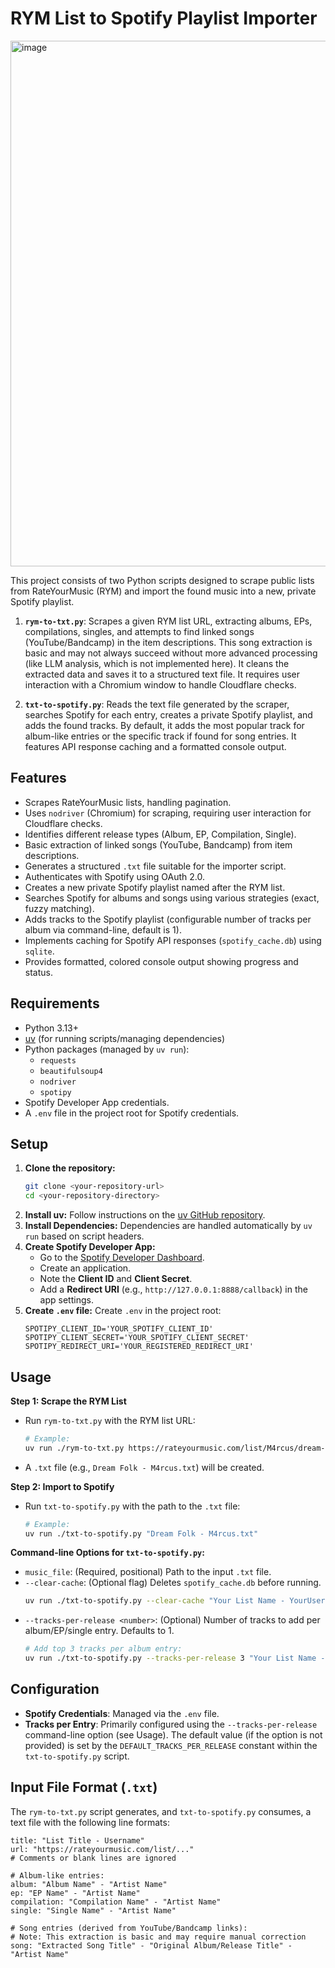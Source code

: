 # RYM List to Spotify Playlist Importer

<img width="841" alt="image" src="https://github.com/user-attachments/assets/f96c8db2-98ea-48d3-8d88-f46bf4b76e2b" />

This project consists of two Python scripts designed to scrape public lists from RateYourMusic (RYM) and import the found music into a new, private Spotify playlist.

1.  **`rym-to-txt.py`**: Scrapes a given RYM list URL, extracting albums, EPs, compilations, singles, and attempts to find linked songs (YouTube/Bandcamp) in the item descriptions. This song extraction is basic and may not always succeed without more advanced processing (like LLM analysis, which is not implemented here). It cleans the extracted data and saves it to a structured text file. It requires user interaction with a Chromium window to handle Cloudflare checks.

2.  **`txt-to-spotify.py`**: Reads the text file generated by the scraper, searches Spotify for each entry, creates a private Spotify playlist, and adds the found tracks. By default, it adds the most popular track for album-like entries or the specific track if found for song entries. It features API response caching and a formatted console output.

## Features

* Scrapes RateYourMusic lists, handling pagination.
* Uses `nodriver` (Chromium) for scraping, requiring user interaction for Cloudflare checks.
* Identifies different release types (Album, EP, Compilation, Single).
* Basic extraction of linked songs (YouTube, Bandcamp) from item descriptions.
* Generates a structured `.txt` file suitable for the importer script.
* Authenticates with Spotify using OAuth 2.0.
* Creates a new private Spotify playlist named after the RYM list.
* Searches Spotify for albums and songs using various strategies (exact, fuzzy matching).
* Adds tracks to the Spotify playlist (configurable number of tracks per album via command-line, default is 1).
* Implements caching for Spotify API responses (`spotify_cache.db`) using `sqlite`.
* Provides formatted, colored console output showing progress and status.

## Requirements

* Python 3.13+
* [uv](https://github.com/astral-sh/uv) (for running scripts/managing dependencies)
* Python packages (managed by `uv run`):
    * `requests`
    * `beautifulsoup4`
    * `nodriver`
    * `spotipy`
* Spotify Developer App credentials.
* A `.env` file in the project root for Spotify credentials.

## Setup

1.  **Clone the repository:**
    ```bash
    git clone <your-repository-url>
    cd <your-repository-directory>
    ```
2.  **Install uv:**
    Follow instructions on the [uv GitHub repository](https://github.com/astral-sh/uv).
3.  **Install Dependencies:**
    Dependencies are handled automatically by `uv run` based on script headers.
4.  **Create Spotify Developer App:**
    * Go to the [Spotify Developer Dashboard](https://developer.spotify.com/dashboard/).
    * Create an application.
    * Note the **Client ID** and **Client Secret**.
    * Add a **Redirect URI** (e.g., `http://127.0.0.1:8888/callback`) in the app settings.
5.  **Create `.env` file:**
    Create `.env` in the project root:
    ```dotenv
    SPOTIPY_CLIENT_ID='YOUR_SPOTIFY_CLIENT_ID'
    SPOTIPY_CLIENT_SECRET='YOUR_SPOTIFY_CLIENT_SECRET'
    SPOTIPY_REDIRECT_URI='YOUR_REGISTERED_REDIRECT_URI'
    ```

## Usage

**Step 1: Scrape the RYM List**

* Run `rym-to-txt.py` with the RYM list URL:
    ```bash
    # Example:
    uv run ./rym-to-txt.py https://rateyourmusic.com/list/M4rcus/dream-folk/
    ```
* A `.txt` file (e.g., `Dream Folk - M4rcus.txt`) will be created.

**Step 2: Import to Spotify**

* Run `txt-to-spotify.py` with the path to the `.txt` file:
    ```bash
    # Example:
    uv run ./txt-to-spotify.py "Dream Folk - M4rcus.txt"
    ```

**Command-line Options for `txt-to-spotify.py`:**

* `music_file`: (Required, positional) Path to the input `.txt` file.
* `--clear-cache`: (Optional flag) Deletes `spotify_cache.db` before running.
    ```bash
    uv run ./txt-to-spotify.py --clear-cache "Your List Name - YourUsername.txt"
    ```
* `--tracks-per-release <number>`: (Optional) Number of tracks to add per album/EP/single entry. Defaults to 1.
    ```bash
    # Add top 3 tracks per album entry:
    uv run ./txt-to-spotify.py --tracks-per-release 3 "Your List Name - YourUsername.txt"
    ```

## Configuration

* **Spotify Credentials**: Managed via the `.env` file.
* **Tracks per Entry**: Primarily configured using the `--tracks-per-release` command-line option (see Usage). The default value (if the option is not provided) is set by the `DEFAULT_TRACKS_PER_RELEASE` constant within the `txt-to-spotify.py` script.

## Input File Format (`.txt`)

The `rym-to-txt.py` script generates, and `txt-to-spotify.py` consumes, a text file with the following line formats:

```text
title: "List Title - Username"
url: "https://rateyourmusic.com/list/..."
# Comments or blank lines are ignored

# Album-like entries:
album: "Album Name" - "Artist Name"
ep: "EP Name" - "Artist Name"
compilation: "Compilation Name" - "Artist Name"
single: "Single Name" - "Artist Name"

# Song entries (derived from YouTube/Bandcamp links):
# Note: This extraction is basic and may require manual correction
song: "Extracted Song Title" - "Original Album/Release Title" - "Artist Name"